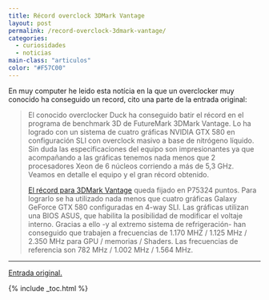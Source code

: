 ```yaml
---
title: Récord overclock 3DMark Vantage
layout: post
permalink: /record-overclock-3dmark-vantage/
categories:
  - curiosidades
  - noticias
main-class: "articulos"
color: "#F57C00"
---
```

En muy computer he leido esta notícia en la que un overclocker muy conocido ha conseguido un record, cito una parte de la entrada original:

> El conocido overclocker Duck ha conseguido batir el récord en el programa de benchmark 3D de FutureMark 3DMark Vantage. Lo ha logrado con un sistema de cuatro gráficas NVIDIA GTX 580 en configuración SLI con overclock masivo a base de nitrógeno líquido. Sin duda las especificaciones del equipo son impresionantes ya que acompañando a las gráficas tenemos nada menos que 2 procesadores Xeon de 6 núcleos corriendo a más de 5,3 GHz. Veamos en detalle el equipo y el gran récord obtenido.  
>
> <!--ad-->
>
>
> <a target="_blank" href="http://www.techpowerup.com/139373/Duck-Hunts-Down-3DMark-Vantage-Record.html">El récord para 3DMark Vantage</a> queda fijado en P75324 puntos. Para lograrlo se ha utilizado nada menos que cuatro gráficas Galaxy GeForce GTX 580 configuradas en 4-way SLI. Las gráficas utilizan una BIOS ASUS, que habilita la posibilidad de modificar el voltaje interno. Gracias a ello -y al extremo sistema de refrigeración- han conseguido que trabajen a frecuencias de 1.170 MHZ / 1.125 MHz / 2.350 MHz para GPU / memorias / Shaders. Las frecuencias de referencia son 782 MHz / 1.002 MHz / 1.564 MHz.



* * *

<a target="_blank" href="http://muycomputer.com/FrontOffice/ZonaPractica/Especiales/especialDet/_wE9ERk2XxDBooJjurzs9I78Vdg8PSoSmChGc3DKEx4BqDcX1tjzFYzL9cxbnQ_iJ">Entrada original.</a></p>



{% include _toc.html %}
